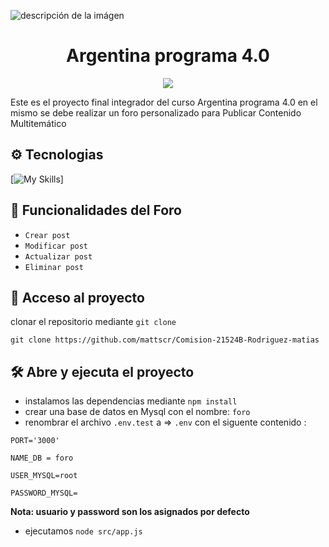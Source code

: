 ![descripción de la imágen](https://www.tierradelfuego.gob.ar/wp-content/uploads/2023/07/WhatsApp-Image-2023-07-28-at-11.11.26-1200x480.jpeg)
<h1 align="center"> Argentina programa 4.0 </h1>

   <p align="center">
   <img src="https://img.shields.io/badge/status-final-green">
   </p>

Este es el proyecto final integrador del curso Argentina programa 4.0 en el mismo se debe realizar un foro personalizado para Publicar Contenido Multitemático

## ⚙ Tecnologias

[![My Skills](https://skills.thijs.gg/icons?i=js,nodejs,html,css,express,bootstrap,mysql)]


## 🔨 Funcionalidades del Foro

- `Crear post`
- `Modificar post`
- `Actualizar post`
- `Eliminar post`

## 📁  Acceso al proyecto

clonar el repositorio mediante `git clone` 
```
git clone https://github.com/mattscr/Comision-21524B-Rodriguez-matias
```

## 🛠 Abre y ejecuta el proyecto

- instalamos las dependencias mediante `npm install` 
- crear una base de datos en Mysql con el nombre: `foro`
- renombrar el archivo `.env.test` a => `.env` con el siguente contenido :
```
PORT='3000'

NAME_DB = foro

USER_MYSQL=root

PASSWORD_MYSQL=
```
**Nota: usuario y password son los asignados por defecto**

- ejecutamos `node src/app.js`


